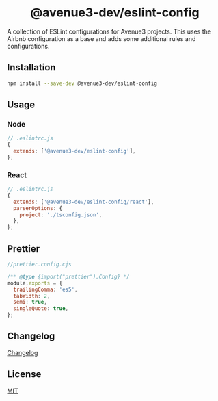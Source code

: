 <h1 align="center">@avenue3-dev/eslint-config</h1>

A collection of ESLint configurations for Avenue3 projects. This uses the Airbnb configuration as a base and adds some additional rules and configurations.

## Installation

```bash
npm install --save-dev @avenue3-dev/eslint-config
```

## Usage

### Node

```js
// .eslintrc.js
{
  extends: ['@avenue3-dev/eslint-config'],
};
```

### React

```js
// .eslintrc.js
{
  extends: ['@avenue3-dev/eslint-config/react'],
  parserOptions: {
    project: './tsconfig.json',
  },
};
```

## Prettier

```js
//prettier.config.cjs

/** @type {import("prettier").Config} */
module.exports = {
  trailingComma: 'es5',
  tabWidth: 2,
  semi: true,
  singleQuote: true,
};
```

## Changelog

[Changelog](CHANGELOG.md)

## License

[MIT](LICENSE)
